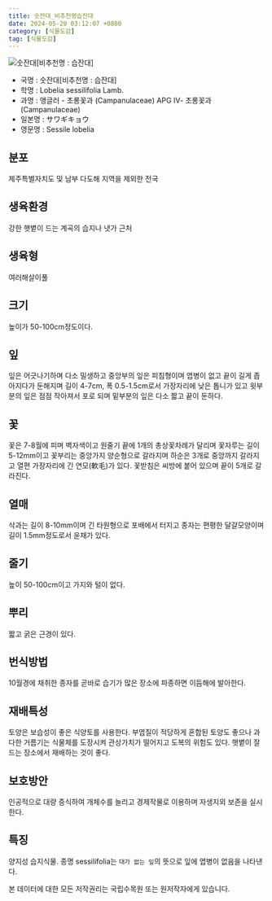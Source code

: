 ```yaml
---
title: 숫잔대_비추천명습잔대
date: 2024-05-20 03:12:07 +0800
category: [식물도감]
tag: [식물도감]
---
```




![숫잔대[비추천명 : 습잔대]](/fileUpload/plants/basic/Campanulaceae/Lobelia/10870/2_th2.JPG)
- 국명 : 숫잔대[비추천명 : 습잔대]
- 학명 : Lobelia sessilifolia Lamb.
- 과명 : 앵글러 - 초롱꽃과 (Campanulaceae) APG Ⅳ- 초롱꽃과 (Campanulaceae)
- 일본명 : サワギキョウ
- 영문명 : Sessile lobelia


## 분포
제주특별자치도 및 남부 다도해 지역을 제외한 전국
## 생육환경
강한 햇볕이 드는 계곡의 습지나 냇가 근처
## 생육형
여러해살이풀 
## 크기
높이가 50-100cm정도이다.
## 잎
잎은 어긋나기하며 다소 밀생하고 중앙부의 잎은 피침형이며 엽병이 없고 끝이 길게 좁아지다가 둔해지며 길이 4-7cm, 폭 0.5-1.5cm로서 가장자리에 낮은 톱니가 있고 윗부분의 잎은 점점 작아져서 포로 되며 밑부분의 잎은 다소 짧고 끝이 둔하다.
## 꽃
꽃은 7-8월에 피며 벽자색이고 원줄기 끝에 1개의 총상꽃차례가 달리며 꽃자루는 길이 5-12mm이고 꽃부리는 중앙가지 양순형으로 갈라지며 하순은 3개로 중앙까지 갈라지고 열편 가장자리에 긴 연모(軟毛)가 있다. 꽃받침은 씨방에 붙어 있으며 끝이 5개로 갈라진다.
## 열매
삭과는 길이 8-10mm이며 긴 타원형으로 포배에서 터지고 종자는 편평한 달걀모양이며 길이 1.5mm정도로서 윤채가 있다.
## 줄기
높이 50-100cm이고 가지와 털이 없다.
## 뿌리
짧고 굵은 근경이 있다.
## 번식방법
10월경에 채취한 종자를 곧바로 습기가 많은 장소에 파종하면 이듬해에 발아한다.
## 재배특성
토양은 보습성이 좋은 식양토를 사용한다. 부엽질이 적당하게 혼합된 토양도 좋으나 과다한 거름기는 식물체를 도장시켜 관상가치가 떨어지고 도복의 위험도 있다. 햇볕이 잘 드는 장소에서 재배하는 것이 좋다.
## 보호방안
인공적으로 대량 증식하여 개체수를 늘리고 경제작물로 이용하며 자생지외 보존을 실시한다.
## 특징
양지성 습지식물. 종명 sessilifolia는 `대가 없는 잎`의 뜻으로 잎에 엽병이 없음을 나타낸다.






본 데이터에 대한 모든 저작권리는 국립수목원 또는 원저작자에게 있습니다.
